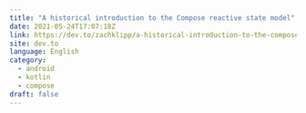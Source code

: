 ```yaml
---
title: "A historical introduction to the Compose reactive state model"
date: 2021-05-24T17:07:18Z
link: https://dev.to/zachklipp/a-historical-introduction-to-the-compose-reactive-state-model-19j8?utm_medium=RSS&utm_source=news.12bit.vn
site: dev.to
language: English
category:
  - android
  - kotlin
  - compose
draft: false
---
```

